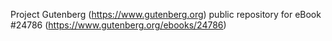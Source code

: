 Project Gutenberg (https://www.gutenberg.org) public repository for eBook #24786 (https://www.gutenberg.org/ebooks/24786)
